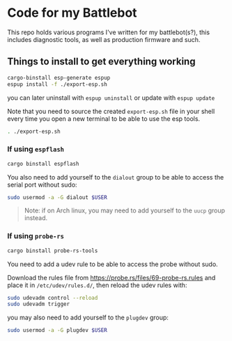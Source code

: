 # Code for my Battlebot

This repo holds various programs I've written for my battlebot(s?), this includes diagnostic tools, as well as production firmware and such.

## Things to install to get everything working

```sh
cargo-binstall esp-generate espup
espup install -f ./export-esp.sh
```

you can later uninstall with `espup uninstall` or update with `espup update`

Note that you need to source the created `export-esp.sh` file in your shell every time you open a new terminal to be able to use the esp tools.

```sh
. ./export-esp.sh
```

### If using `espflash`

```sh
cargo binstall espflash
```

You also need to add yourself to the `dialout` group to be able to access the serial port without sudo:

```sh
sudo usermod -a -G dialout $USER
```

> Note: if on Arch linux, you may need to add yourself to the `uucp` group instead.

### If using `probe-rs`

```sh
cargo binstall probe-rs-tools
```

You need to add a udev rule to be able to access the probe without sudo.

Download the rules file from https://probe.rs/files/69-probe-rs.rules and place it in `/etc/udev/rules.d/`, then reload the udev rules with:

```sh
sudo udevadm control --reload
sudo udevadm trigger
```

you may also need to add yourself to the `plugdev` group:

```sh
sudo usermod -a -G plugdev $USER
```